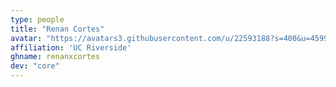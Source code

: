 ```yaml
---
type: people
title: "Renan Cortes"
avatar: "https://avatars3.githubusercontent.com/u/22593188?s=400&u=45997bb2e72506c3c5b8b7378d5f713275647230&v=4"
affiliation: 'UC Riverside'
ghname: renanxcortes
dev: "core"
---
```


